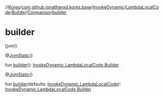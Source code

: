 //[Kores](../../../../../../index.md)/[com.github.jonathanxd.kores.base](../../../../index.md)/[InvokeDynamic](../../../index.md)/[LambdaLocalCode](../../index.md)/[Builder](../index.md)/[Companion](index.md)/[builder](builder.md)

# builder

[jvm]\

@[JvmStatic](https://kotlinlang.org/api/latest/jvm/stdlib/kotlin.jvm/-jvm-static/index.html)()

fun [builder](builder.md)(): [InvokeDynamic.LambdaLocalCode.Builder](../index.md)

@[JvmStatic](https://kotlinlang.org/api/latest/jvm/stdlib/kotlin.jvm/-jvm-static/index.html)()

fun [builder](builder.md)(defaults: [InvokeDynamic.LambdaLocalCode](../../index.md)): [InvokeDynamic.LambdaLocalCode.Builder](../index.md)
